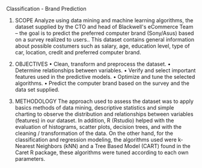 Classification - Brand Prediction

1.	SCOPE
Analyze using data mining and machine learning algorithms, the dataset supplied by the CTO and head of Blackwell's eCommerce Team – the goal is to predict the preferred computer brand (Sony/Asus) based on a survey realized to users..
This dataset contains general information about possible costumers such as salary, age, education level, type of car, location, credit and preferred computer brand.

2.	OBJECTIVES
•	Clean, transform and preprocess the dataset.
•	Determine relationships between variables. 
•	Verify and select important features used in the predictive models.
•	Optimize and tune the selected algorithms.
•	Predict the computer brand based on the survey and the data set supplied.

3.	METHODOLOGY
The approach used to assess the dataset was to apply basics methods of data mining, descriptive statistics and simple charting to observe the distribution and relationships between variables (features) in our dataset.
In addition, R (Rstudio) helped with the evaluation of histograms, scatter plots, decision trees, and with the cleaning / transformation of the data.
On the other hand, for the classification and regression modeling, the algorithms used were k-Nearest Neighbors (kNN) and a Tree Based Model (CART) found in the Caret R package, these algorithms were tuned according to each own parameters.

